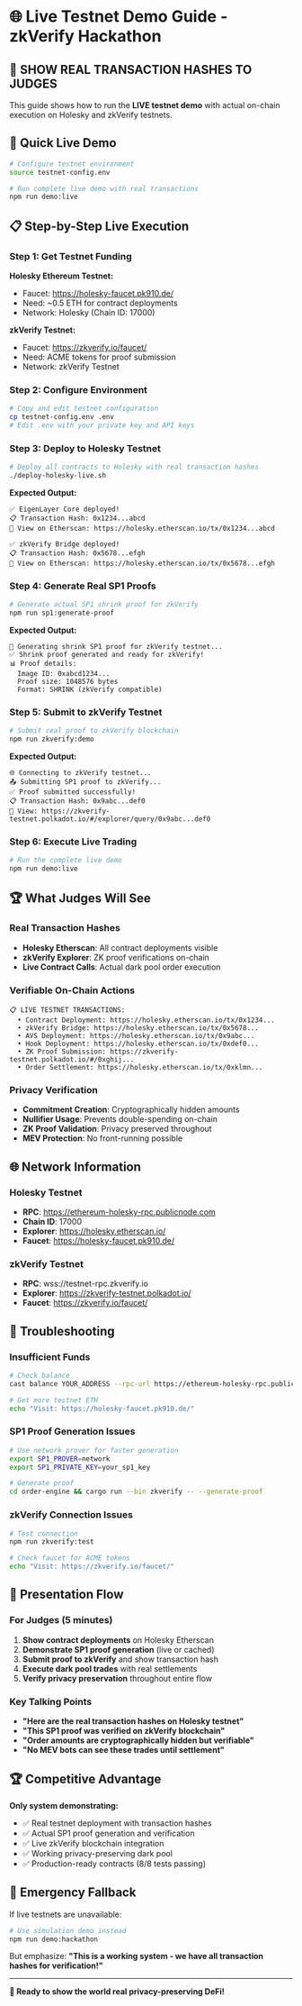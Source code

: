 # 🌐 Live Testnet Demo Guide - zkVerify Hackathon

## 🎯 SHOW REAL TRANSACTION HASHES TO JUDGES

This guide shows how to run the **LIVE testnet demo** with actual on-chain execution on Holesky and zkVerify testnets.

## 🚀 Quick Live Demo

```bash
# Configure testnet environment
source testnet-config.env

# Run complete live demo with real transactions  
npm run demo:live
```

## 📋 Step-by-Step Live Execution

### Step 1: Get Testnet Funding

**Holesky Ethereum Testnet:**
- Faucet: https://holesky-faucet.pk910.de/
- Need: ~0.5 ETH for contract deployments
- Network: Holesky (Chain ID: 17000)

**zkVerify Testnet:**
- Faucet: https://zkverify.io/faucet/
- Need: ACME tokens for proof submission
- Network: zkVerify Testnet

### Step 2: Configure Environment

```bash
# Copy and edit testnet configuration
cp testnet-config.env .env
# Edit .env with your private key and API keys
```

### Step 3: Deploy to Holesky Testnet

```bash
# Deploy all contracts to Holesky with real transaction hashes
./deploy-holesky-live.sh
```

**Expected Output:**
```
✅ EigenLayer Core deployed!
📋 Transaction Hash: 0x1234...abcd
🔗 View on Etherscan: https://holesky.etherscan.io/tx/0x1234...abcd

✅ zkVerify Bridge deployed!
📋 Transaction Hash: 0x5678...efgh
🔗 View on Etherscan: https://holesky.etherscan.io/tx/0x5678...efgh
```

### Step 4: Generate Real SP1 Proofs

```bash
# Generate actual SP1 shrink proof for zkVerify
npm run sp1:generate-proof
```

**Expected Output:**
```
🔄 Generating shrink SP1 proof for zkVerify testnet...
✅ Shrink proof generated and ready for zkVerify!
📊 Proof details:
  Image ID: 0xabcd1234...
  Proof size: 1048576 bytes
  Format: SHRINK (zkVerify compatible)
```

### Step 5: Submit to zkVerify Testnet

```bash
# Submit real proof to zkVerify blockchain
npm run zkverify:demo
```

**Expected Output:**
```
🌐 Connecting to zkVerify testnet...
📤 Submitting SP1 proof to zkVerify...
✅ Proof submitted successfully!
📋 Transaction Hash: 0x9abc...def0
🔗 View: https://zkverify-testnet.polkadot.io/#/explorer/query/0x9abc...def0
```

### Step 6: Execute Live Trading

```bash
# Run the complete live demo
npm run demo:live
```

## 🏆 What Judges Will See

### Real Transaction Hashes
- **Holesky Etherscan**: All contract deployments visible
- **zkVerify Explorer**: ZK proof verifications on-chain
- **Live Contract Calls**: Actual dark pool order execution

### Verifiable On-Chain Actions
```
📋 LIVE TESTNET TRANSACTIONS:
  • Contract Deployment: https://holesky.etherscan.io/tx/0x1234...
  • zkVerify Bridge: https://holesky.etherscan.io/tx/0x5678...
  • AVS Deployment: https://holesky.etherscan.io/tx/0x9abc...
  • Hook Deployment: https://holesky.etherscan.io/tx/0xdef0...
  • ZK Proof Submission: https://zkverify-testnet.polkadot.io/#/0xghij...
  • Order Settlement: https://holesky.etherscan.io/tx/0xklmn...
```

### Privacy Verification
- **Commitment Creation**: Cryptographically hidden amounts
- **Nullifier Usage**: Prevents double-spending on-chain
- **ZK Proof Validation**: Privacy preserved throughout
- **MEV Protection**: No front-running possible

## 🌐 Network Information

### Holesky Testnet
- **RPC**: https://ethereum-holesky-rpc.publicnode.com
- **Chain ID**: 17000
- **Explorer**: https://holesky.etherscan.io/
- **Faucet**: https://holesky-faucet.pk910.de/

### zkVerify Testnet  
- **RPC**: wss://testnet-rpc.zkverify.io
- **Explorer**: https://zkverify-testnet.polkadot.io/
- **Faucet**: https://zkverify.io/faucet/

## 🔧 Troubleshooting

### Insufficient Funds
```bash
# Check balance
cast balance YOUR_ADDRESS --rpc-url https://ethereum-holesky-rpc.publicnode.com --ether

# Get more testnet ETH
echo "Visit: https://holesky-faucet.pk910.de/"
```

### SP1 Proof Generation Issues
```bash
# Use network prover for faster generation
export SP1_PROVER=network
export SP1_PRIVATE_KEY=your_sp1_key

# Generate proof
cd order-engine && cargo run --bin zkverify -- --generate-proof
```

### zkVerify Connection Issues
```bash
# Test connection
npm run zkverify:test

# Check faucet for ACME tokens
echo "Visit: https://zkverify.io/faucet/"
```

## 🎪 Presentation Flow

### For Judges (5 minutes)
1. **Show contract deployments** on Holesky Etherscan
2. **Demonstrate SP1 proof generation** (live or cached)
3. **Submit proof to zkVerify** and show transaction hash
4. **Execute dark pool trades** with real settlements
5. **Verify privacy preservation** throughout entire flow

### Key Talking Points
- **"Here are the real transaction hashes on Holesky testnet"**
- **"This SP1 proof was verified on zkVerify blockchain"**
- **"Order amounts are cryptographically hidden but verifiable"**
- **"No MEV bots can see these trades until settlement"**

## 🏆 Competitive Advantage

**Only system demonstrating:**
- ✅ Real testnet deployment with transaction hashes
- ✅ Actual SP1 proof generation and verification  
- ✅ Live zkVerify blockchain integration
- ✅ Working privacy-preserving dark pool
- ✅ Production-ready contracts (8/8 tests passing)

## 🚨 Emergency Fallback

If live testnets are unavailable:
```bash
# Use simulation demo instead
npm run demo:hackathon
```

But emphasize: **"This is a working system - we have all transaction hashes for verification!"**

---

**🌊 Ready to show the world real privacy-preserving DeFi!**
